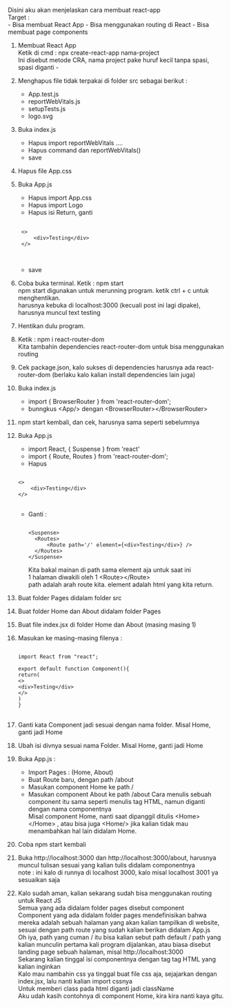 Disini aku akan menjelaskan cara membuat react-app <br/>
Target : <br/> - Bisa membuat React App - Bisa menggunakan routing di React - Bisa membuat page components

1. Membuat React App <br/>
   Ketik di cmd : npx create-react-app nama-project <br/>
   Ini disebut metode CRA, nama project pake huruf kecil tanpa spasi, spasi diganti - <br/>

2. Menghapus file tidak terpakai di folder src sebagai berikut : <br/>
   - App.test.js
   - reportWebVitals.js
   - setupTests.js
   - logo.svg
3. Buka index.js <br/>
   - Hapus import reportWebVitals ....
   - Hapus command dan reportWebVitals()
   - save
4. Hapus file App.css <br/>
5. Buka App.js <br/>

   - Hapus import App.css
   - Hapus import Logo
   - Hapus isi Return, ganti
   <pre>
    <code>
    &lt;&gt; 
        &lt;div&gt;Testing&lt;/div&gt; 
    &lt;/&gt;
    </code>
    </pre>
   - save

6. Coba buka terminal. Ketik : npm start <br/>
   npm start digunakan untuk merunning program. ketik ctrl + c untuk menghentikan. <br/>
   harusnya kebuka di localhost:3000 (kecuali post ini lagi dipake), harusnya muncul text testing <br/>

7. Hentikan dulu program. <br/>

8. Ketik : npm i react-router-dom <br/>
   Kita tambahin dependencies react-router-dom untuk bisa menggunakan routing <br/>

9. Cek package.json, kalo sukses di dependencies harusnya ada react-router-dom (berlaku kalo kalian install dependencies lain juga) <br/>

10. Buka index.js <br/>
    - import { BrowserRouter } from 'react-router-dom';
    - bunngkus &lt;App/&gt; dengan &lt;BrowserRouter&gt;&lt;/BrowserRouter&gt;
11. npm start kembali, dan cek, harusnya sama seperti sebelumnya <br/>
12. Buka App.js <br/>
    - import React, { Suspense } from 'react'
    - import { Route, Routes } from 'react-router-dom';
    - Hapus
    <pre>
    <code>
    &lt;&gt; 
        &lt;div&gt;Testing&lt;/div&gt; 
    &lt;/&gt;
    </code>
    </pre>
    - Ganti :
      <pre>
      <code>
      &lt;Suspense&gt;
        &lt;Routes&gt;
            &lt;Route path='/' element={&lt;div&gt;Testing&lt;/div&gt;} /&gt;
        &lt;/Routes&gt;
      &lt;/Suspense&gt;</code>
      </pre>
      Kita bakal mainan di path sama element aja untuk saat ini <br/>
      1 halaman diwakili oleh 1 &lt;Route&gt;&lt;/Route&gt; <br/>
      path adalah arah route kita. element adalah html yang kita return. <br/>
13. Buat folder Pages didalam folder src <br/>
14. Buat folder Home dan About didalam folder Pages <br/>
15. Buat file index.jsx di folder Home dan About (masing masing 1) <br/>

16. Masukan ke masing-masing filenya : <br/>
    <pre>
    <code>
    import React from "react";
    
    export default function Component(){
    return(
    &lt;&gt;
    &lt;div&gt;Testing&lt;/div&gt;
    &lt;/&gt;
    )
    }
    </code>
    </pre>

17. Ganti kata Component jadi sesuai dengan nama folder. Misal Home, ganti jadi Home <br/>
18. Ubah isi divnya sesuai nama Folder. Misal Home, ganti jadi Home <br/>
19. Buka App.js : <br/>
    - Import Pages : (Home, About)
    - Buat Route baru, dengan path /about
    - Masukan component Home ke path /
    - Masukan component About ke path /about
      Cara menulis sebuah component itu sama seperti menulis tag HTML, namun diganti dengan nama componentnya <br/>
      Misal component Home, nanti saat dipanggil ditulis &lt;Home&gt;&lt;/Home&gt; , atau bisa juga &lt;Home/&gt; jika kalian tidak mau menambahkan hal lain didalam Home. <br/>
20. Coba npm start kembali <br/>
21. Buka http://localhost:3000 dan http://localhost:3000/about, harusnya muncul tulisan sesuai yang kalian tulis didalam componentnya <br/>
    note : ini kalo di runnya di localhost 3000, kalo misal localhost 3001 ya sesuaikan saja <br/>
22. Kalo sudah aman, kalian sekarang sudah bisa menggunakan routing untuk React JS <br/>
    Semua yang ada didalam folder pages disebut component <br/>
    Component yang ada didalam folder pages mendefinisikan bahwa mereka adalah sebuah halaman yang akan kalian tampilkan di website, sesuai dengan path route yang sudah kalian berikan didalam App.js <br/>
    Oh iya, path yang cuman / itu bisa kalian sebut path default / path yang kalian munculin pertama kali program dijalankan, atau biasa disebut landing page sebuah halaman, misal http://localhost:3000 <br/>
    Sekarang kalian tinggal isi componentnya dengan tag tag HTML yang kalian inginkan <br/>
    Kalo mau nambahin css ya tinggal buat file css aja, sejajarkan dengan index.jsx, lalu nanti kalian import cssnya <br/>
    Untuk memberi class pada html diganti jadi className <br/>
    Aku udah kasih contohnya di component Home, kira kira nanti kaya gitu. <br/>
